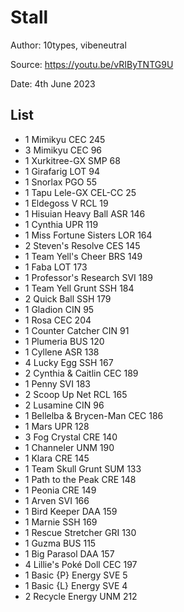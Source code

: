 # Stall

Author: 10types, vibeneutral

Source: <https://youtu.be/vRIByTNTG9U>

Date: 4th June 2023

## List

* 1 Mimikyu CEC 245
* 3 Mimikyu CEC 96
* 1 Xurkitree-GX SMP 68
* 1 Girafarig LOT 94
* 1 Snorlax PGO 55
* 1 Tapu Lele-GX CEL-CC 25
* 1 Eldegoss V RCL 19
* 1 Hisuian Heavy Ball ASR 146
* 1 Cynthia UPR 119
* 1 Miss Fortune Sisters LOR 164
* 2 Steven's Resolve CES 145
* 1 Team Yell's Cheer BRS 149
* 1 Faba LOT 173
* 1 Professor's Research SVI 189
* 1 Team Yell Grunt SSH 184
* 2 Quick Ball SSH 179
* 1 Gladion CIN 95
* 1 Rosa CEC 204
* 1 Counter Catcher CIN 91
* 1 Plumeria BUS 120
* 1 Cyllene ASR 138
* 4 Lucky Egg SSH 167
* 2 Cynthia & Caitlin CEC 189
* 1 Penny SVI 183
* 2 Scoop Up Net RCL 165
* 2 Lusamine CIN 96
* 1 Bellelba & Brycen-Man CEC 186
* 1 Mars UPR 128
* 3 Fog Crystal CRE 140
* 1 Channeler UNM 190
* 1 Klara CRE 145
* 1 Team Skull Grunt SUM 133
* 1 Path to the Peak CRE 148
* 1 Peonia CRE 149
* 1 Arven SVI 166
* 1 Bird Keeper DAA 159
* 1 Marnie SSH 169
* 1 Rescue Stretcher GRI 130
* 1 Guzma BUS 115
* 1 Big Parasol DAA 157
* 4 Lillie's Poké Doll CEC 197
* 1 Basic {P} Energy SVE 5
* 1 Basic {L} Energy SVE 4
* 2 Recycle Energy UNM 212
